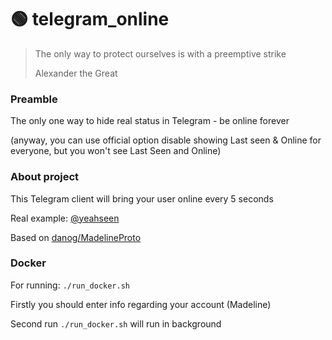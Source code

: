 # 🟢 telegram_online 

> The only way to protect ourselves is with a preemptive strike
> 
> Alexander the Great

### Preamble

The only one way to hide real status in Telegram - be online forever

(anyway, you can use official option disable showing Last seen & Online for everyone, but you won't see Last Seen and Online)

### About project

This Telegram client will bring your user online every 5 seconds

Real example: [@yeahseen](https://t.me/yeahseen)

Based on [danog/MadelineProto](https://github.com/danog/MadelineProto)

### Docker

For running: `./run_docker.sh`

Firstly you should enter info regarding your account (Madeline)

Second run `./run_docker.sh` will run in background
